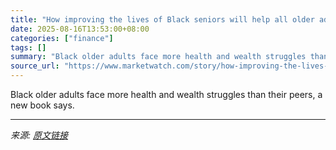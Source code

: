 ```yaml
---
title: "How improving the lives of Black seniors will help all older adults"
date: 2025-08-16T13:53:00+08:00
categories: ["finance"]
tags: []
summary: "Black older adults face more health and wealth struggles than their peers, a new book says."
source_url: "https://www.marketwatch.com/story/how-improving-the-lives-of-black-seniors-will-help-all-older-adults-dd54ef1d?mod=mw_rss_topstories"
---
```


Black older adults face more health and wealth struggles than their peers, a new book says.

---

*来源: [原文链接](https://www.marketwatch.com/story/how-improving-the-lives-of-black-seniors-will-help-all-older-adults-dd54ef1d?mod=mw_rss_topstories)*
